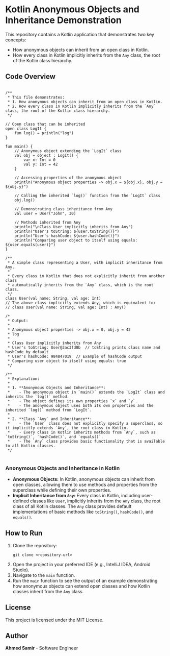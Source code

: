 <body>

<h1>Kotlin Anonymous Objects and Inheritance Demonstration</h1>

<p>This repository contains a Kotlin application that demonstrates two key concepts:</p>

<ul>
    <li>How anonymous objects can inherit from an open class in Kotlin.</li>
    <li>How every class in Kotlin implicitly inherits from the <code>Any</code> class, the root of the Kotlin class hierarchy.</li>
</ul>

<h2>Code Overview</h2>

<pre>
<code>
/**
 * This file demonstrates:
 * 1. How anonymous objects can inherit from an open class in Kotlin.
 * 2. How every class in Kotlin implicitly inherits from the `Any` class, the root of the Kotlin class hierarchy.
 */

// Open class that can be inherited
open class LogIt {
    fun log() = println("log")
}

fun main() {
    // Anonymous object extending the `LogIt` class
    val obj = object : LogIt() {
        var x: Int = 0
        val y: Int = 42
    }

    // Accessing properties of the anonymous object
    println("Anonymous object properties -> obj.x = ${obj.x}, obj.y = ${obj.y}")

    // Calling the inherited `log()` function from the `LogIt` class
    obj.log()

    // Demonstrating class inheritance from Any
    val user = User("John", 30)

    // Methods inherited from Any
    println("\nClass User implicitly inherits from Any")
    println("User's toString: ${user.toString()}")
    println("User's hashCode: ${user.hashCode()}")
    println("Comparing user object to itself using equals: ${user.equals(user)}")
}

/**
 * A simple class representing a User, with implicit inheritance from Any.
 * 
 * Every class in Kotlin that does not explicitly inherit from another class
 * automatically inherits from the `Any` class, which is the root class.
 */
class User(val name: String, val age: Int)
// The above class implicitly extends Any, which is equivalent to:
// class User(val name: String, val age: Int) : Any()

/*
 * Output:
 * 
 * Anonymous object properties -> obj.x = 0, obj.y = 42
 * log
 * 
 * Class User implicitly inherits from Any
 * User's toString: User@3ac3fd8b  // toString prints class name and hashCode by default
 * User's hashCode: 984847019  // Example of hashCode output
 * Comparing user object to itself using equals: true
 */

/**
 * Explanation:
 * 
 * 1. **Anonymous Objects and Inheritance**:
 *    - The anonymous object in `main()` extends the `LogIt` class and inherits the `log()` method.
 *    - The object defines its own properties `x` and `y`.
 *    - The anonymous object uses both its own properties and the inherited `log()` method from `LogIt`.
 * 
 * 2. **Class `Any` and Inheritance**:
 *    - The `User` class does not explicitly specify a superclass, so it implicitly extends `Any`, the root class in Kotlin.
 *    - Every class in Kotlin inherits methods from `Any`, such as `toString()`, `hashCode()`, and `equals()`.
 *    - The `Any` class provides basic functionality that is available to all Kotlin classes.
 */
</code>
</pre>

<h3>Anonymous Objects and Inheritance in Kotlin</h3>

<ul>
    <li><strong>Anonymous Objects:</strong> In Kotlin, anonymous objects can inherit from open classes, allowing them to use methods and properties from the superclass while defining their own properties.</li>
    <li><strong>Implicit Inheritance from <code>Any</code>:</strong> Every class in Kotlin, including user-defined classes like <code>User</code>, implicitly inherits from the <code>Any</code> class, the root class of all Kotlin classes. The <code>Any</code> class provides default implementations of basic methods like <code>toString()</code>, <code>hashCode()</code>, and <code>equals()</code>.</li>
</ul>

<h2>How to Run</h2>

<ol>
    <li>Clone the repository:
        <pre><code>git clone &lt;repository-url&gt;</code></pre>
    </li>
    <li>Open the project in your preferred IDE (e.g., IntelliJ IDEA, Android Studio).</li>
    <li>Navigate to the <code>main</code> function.</li>
    <li>Run the <code>main</code> function to see the output of an example demonstrating how anonymous objects can extend open classes and how Kotlin classes inherit from the <code>Any</code> class.</li>
</ol>

<h2>License</h2>

<p>This project is licensed under the MIT License.</p>

<h2>Author</h2>

<p><strong>Ahmed Samir</strong> - Software Engineer</p>

</body>
</html>
